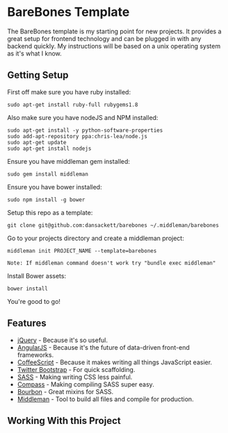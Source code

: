 BareBones Template
==================

The BareBones template is my starting point for new projects. It provides a
great setup for frontend technology and can be plugged in with any backend
quickly. My instructions will be based on a unix operating system as it's what
I know.

Getting Setup
-------------

First off make sure you have ruby installed:

    sudo apt-get install ruby-full rubygems1.8

Also make sure you have nodeJS and NPM installed:

    sudo apt-get install -y python-software-properties
    sudo add-apt-repository ppa:chris-lea/node.js
    sudo apt-get update
    sudo apt-get install nodejs

Ensure you have middleman gem installed:

    sudo gem install middleman

Ensure you have bower installed:

    sudo npm install -g bower

Setup this repo as a template:

    git clone git@github.com:dansackett/barebones ~/.middleman/barebones

Go to your projects directory and create a middleman project:

    middleman init PROJECT_NAME --template=barebones

    Note: If middleman command doesn't work try "bundle exec middleman"

Install Bower assets:

    bower install

You're good to go!

Features
--------

* [jQuery](http://jquery.com/) - Because it's so useful.
* [AngularJS](https://angularjs.org/) - Because it's the future of data-driven
  front-end frameworks.
* [CoffeeScript](http://coffeescript.org/) - Because it makes writing all
  things JavaScript easier.
* [Twitter Bootstrap](http://getbootstrap.com) - For quick scaffolding.
* [SASS](http://sass-lang.com/) - Making writing CSS less painful.
* [Compass](http://compass-style.org/) - Making compiling SASS super easy.
* [Bourbon](http://bourbon.io/) - Great mixins for SASS.
* [Middleman](http://middlemanapp.com/) - Tool to build all files and compile
  for production.

Working With this Project
-------------------------
